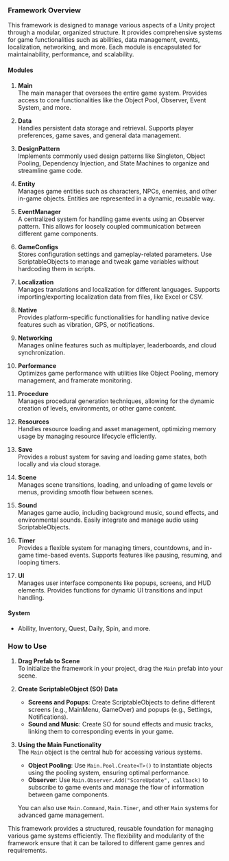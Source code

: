 ### Framework Overview

This framework is designed to manage various aspects of a Unity project through a modular, organized structure. It provides comprehensive systems for game functionalities such as abilities, data management, events, localization, networking, and more. Each module is encapsulated for maintainability, performance, and scalability.

#### **Modules**

1. **Main**  
    The main manager that oversees the entire game system. Provides access to core functionalities like the Object Pool, Observer, Event System, and more.

2. **Data**  
   Handles persistent data storage and retrieval. Supports player preferences, game saves, and general data management.

3. **DesignPattern**  
   Implements commonly used design patterns like Singleton, Object Pooling, Dependency Injection, and State Machines to organize and streamline game code.

4. **Entity**  
   Manages game entities such as characters, NPCs, enemies, and other in-game objects. Entities are represented in a dynamic, reusable way.

5. **EventManager**  
   A centralized system for handling game events using an Observer pattern. This allows for loosely coupled communication between different game components.

6. **GameConfigs**  
   Stores configuration settings and gameplay-related parameters. Use ScriptableObjects to manage and tweak game variables without hardcoding them in scripts.

7. **Localization**  
   Manages translations and localization for different languages. Supports importing/exporting localization data from files, like Excel or CSV.

8. **Native**  
   Provides platform-specific functionalities for handling native device features such as vibration, GPS, or notifications.

9. **Networking**  
   Manages online features such as multiplayer, leaderboards, and cloud synchronization.

10. **Performance**  
    Optimizes game performance with utilities like Object Pooling, memory management, and framerate monitoring.

11. **Procedure**  
    Manages procedural generation techniques, allowing for the dynamic creation of levels, environments, or other game content.

12. **Resources**  
    Handles resource loading and asset management, optimizing memory usage by managing resource lifecycle efficiently.

13. **Save**  
    Provides a robust system for saving and loading game states, both locally and via cloud storage.

14. **Scene**  
    Manages scene transitions, loading, and unloading of game levels or menus, providing smooth flow between scenes.

15. **Sound**  
    Manages game audio, including background music, sound effects, and environmental sounds. Easily integrate and manage audio using ScriptableObjects.

16. **Timer**  
    Provides a flexible system for managing timers, countdowns, and in-game time-based events. Supports features like pausing, resuming, and looping timers.

17. **UI**  
    Manages user interface components like popups, screens, and HUD elements. Provides functions for dynamic UI transitions and input handling.

#### **System** 
- Ability, Inventory, Quest, Daily, Spin, and more.

### **How to Use**

1. **Drag Prefab to Scene**  
   To initialize the framework in your project, drag the `Main` prefab into your scene.

2. **Create ScriptableObject (SO) Data**  
   - **Screens and Popups**: Create ScriptableObjects to define different screens (e.g., MainMenu, GameOver) and popups (e.g., Settings, Notifications).
   - **Sound and Music**: Create SO for sound effects and music tracks, linking them to corresponding events in your game.

3. **Using the Main Functionality**  
   The `Main` object is the central hub for accessing various systems.  
   - **Object Pooling**: Use `Main.Pool.Create<T>()` to instantiate objects using the pooling system, ensuring optimal performance.
   - **Observer**: Use `Main.Observer.Add("ScoreUpdate", callback)` to subscribe to game events and manage the flow of information between game components.
   
   You can also use `Main.Command`, `Main.Timer`, and other `Main` systems for advanced game management.

This framework provides a structured, reusable foundation for managing various game systems efficiently. The flexibility and modularity of the framework ensure that it can be tailored to different game genres and requirements.
